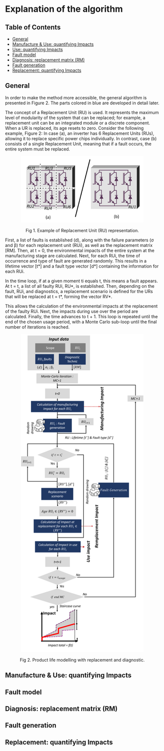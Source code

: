 # Explanation of the algorithm

## Table of Contents
- [General](#general)
- [Manufacture & Use: quantifying Impacts](#manufacture-&-use-quantifying-impacts)
- [Use: quantifying Impacts](#use-quantifying-impacts)
- [Fault model](#fault-model)
- [Diagnosis: replacement matrix (RM)](#Diagnosis-replacement-matrix-RM)
- [Fault generation](#Fault-generation)
- [Replacement: quantifying Impacts](#Replacement-quantifying-Impacts)

## General
In order to make the method more accessible, the general algorithm is presented in Figure 2. The parts colored in blue are developed in detail later.

The concept of a Replacement Unit (RU) is used. It represents the maximum level of modularity of the system that can be replaced; for example, a replacement unit can be an integrated module or a discrete component. When a UR is replaced, its age resets to zero. Consider the following example, Figure 2: In case (a), an inverter has 6 Replacement Units (RUs), allowing it to replace specific power chips individually. In contrast, case (b) consists of a single Replacement Unit, meaning that if a fault occurs, the entire system must be replaced.
<div align="center">
    <img src="../Images/RU.png" width="400"/>
    <p>Fig 1. Example of Replacement Unit (RU) representation.
</div> 

First, a list of faults is established (d), along with the failure parameters (σ and β) for each replacement unit (RUi), as well as the replacement matrix [RM]. Then, at t = 0, the environmental impacts of the entire system at the manufacturing stage are calculated. Next, for each RUi, the time of occurrence and type of fault are generated randomly. This results in a lifetime vector [t*] and a fault type vector [d*] containing the information for each RUi.

In the time loop, if at a given moment ti equals t, this means a fault appears. At t = t, a list of all faulty RUi, RU*, is established. Then, depending on the fault, RUi, and diagnostics, a replacement scenario is defined for the URs that will be replaced at t = t*, forming the vector RV*.

This allows the calculation of the environmental impacts at the replacement of the faulty RUi. Next, the impacts during use over the period are calculated. Finally, the time advances to t + 1. This loop is repeated until the end of the chosen usage period, with a Monte Carlo sub-loop until the final number of iterations is reached.

<div align="center">
    <img src="../Images/Algorithm.png" width="400"/>
    <p>Fig 2. Product life modelling with replacement and diagnostic.
</div>

## Manufacture & Use: quantifying Impacts

## Fault model

##  Diagnosis: replacement matrix (RM)

##  Fault generation

##  Replacement: quantifying Impacts


